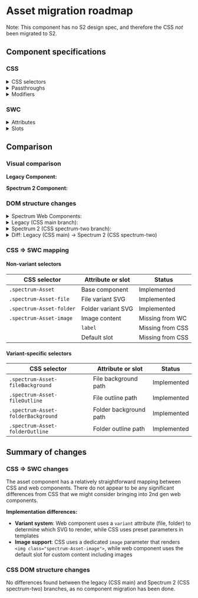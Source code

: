 # Asset migration roadmap

Note: This component has no S2 design spec, and therefore the CSS _not_ been migrated to S2.

## Component specifications

### CSS

<details>
<summary>CSS selectors</summary>

- `.spectrum-Asset`
- `.spectrum-Asset-file`
- `.spectrum-Asset-fileBackground`
- `.spectrum-Asset-fileOutline`
- `.spectrum-Asset-folder`
- `.spectrum-Asset-folderBackground`
- `.spectrum-Asset-folderOutline`
- `.spectrum-Asset-image`

</details>

<details>
<summary>Passthroughs</summary>

None found for this component.

</details>

<details>
<summary>Modifiers</summary>

- `--mod-asset-file-background-color`
- `--mod-asset-folder-background-color`
- `--mod-asset-icon-margin`
- `--mod-asset-icon-max-width`
- `--mod-asset-icon-min-width`
- `--mod-asset-icon-outline-color`

</details>

### SWC

<details>
<summary>Attributes</summary>

- `variant` (file, folder)
- `label` (string)

</details>

<details>
<summary>Slots</summary>

- Default slot (for custom content when variant is not file or folder)

</details>

## Comparison

### Visual comparison

**Legacy Component:**

<!-- Screenshot of legacy component will be added here -->

**Spectrum 2 Component:**

<!-- Screenshot of Spectrum 2 component will be added here -->

### DOM structure changes

<details>
<summary>Spectrum Web Components:</summary>

```html
<!-- File variant -->
<sp-asset variant="file" label="Document.pdf">
    <svg
        class="file"
        role="img"
        viewBox="0 0 128 128"
        aria-label="Document.pdf"
    >
        <path
            class="fileBackground"
            d="M24,126c-5.5,0-10-4.5-10-10V12c0-5.5,4.5-10,10-10h61.5c2.1,0,4.1,0.8,5.6,2.3l20.5,20.4c1.5,1.5,2.4,3.5,2.4,5.7V116c0,5.5-4.5,10-10,10H24z"
        ></path>
        <path
            class="fileOutline"
            d="M113.1,23.3L92.6,2.9C90.7,1,88.2,0,85.5,0H24c-6.6,0-12,5.4-12,12v104c0,6.6,5.4,12,12,12h80c6.6,0,12-5.4,12-12V30.4C116,27.8,114.9,25.2,113.1,23.3z M90,6l20.1,20H92c-1.1,0-2-0.9-2-2V6z M112,116c0,4.4-3.6,8-8,8H24c-4.4,0-8-3.6-8-8V12c0-4.4,3.6-8,8-8h61.5c0.2,0,0.3,0,0.5,0v20c0,3.3,2.7,6,6,6h20c0,0.1,0,0.3,0,0.4V116z"
        ></path>
    </svg>
</sp-asset>

<!-- Folder variant -->
<sp-asset variant="folder" label="My Folder">
    <svg class="folder" role="img" viewBox="0 0 32 32" aria-label="My Folder">
        <path
            class="folderBackground"
            d="M3,29.5c-1.4,0-2.5-1.1-2.5-2.5V5c0-1.4,1.1-2.5,2.5-2.5h10.1c0.5,0,1,0.2,1.4,0.6l3.1,3.1c0.2,0.2,0.4,0.3,0.7,0.3H29c1.4,0,2.5,1.1,2.5,2.5v18c0,1.4-1.1,2.5-2.5,2.5H3z"
        ></path>
        <path
            class="folderOutline"
            d="M29,6H18.3c-0.1,0-0.2,0-0.4-0.2l-3.1-3.1C14.4,2.3,13.8,2,13.1,2H3C1.3,2,0,3.3,0,5v22c0,1.6,1.3,3,3,3h26c1.7,0,3-1.4,3-3V9C32,7.3,30.7,6,29,6z M31,27c0,1.1-0.9,2-2,2H3c-1.1,0-2-0.9-2-2V7h28c1.1,0,2,0.9,2,2V27z"
        ></path>
    </svg>
</sp-asset>

<!-- Custom content variant -->
<sp-asset>
    <slot>Custom content</slot>
</sp-asset>
```

</details>

<details>
<summary>Legacy (CSS main branch):</summary>

```html
<div class="spectrum-Asset" id="asset-123">
    <svg viewBox="0 0 128 128" class="spectrum-Asset-file" width="10">
        <path
            class="spectrum-Asset-fileBackground"
            d="M24,126c-5.5,0-10-4.5-10-10V12c0-5.5,4.5-10,10-10h61.5c2.1,0,4.1,0.8,5.6,2.3l20.5,20.4c1.5,1.5,2.4,3.5,2.4,5.7V116c0,5.5-4.5,10-10,10H24z"
        ></path>
        <path
            class="spectrum-Asset-fileOutline"
            d="M113.1,23.3L92.6,2.9C90.7,1,88.2,0,85.5,0H24c-6.6,0-12,5.4-12,12v104c0,6.6,5.4,12,12,12h80c6.6,0,12-5.4,12-12V30.4C116,27.8,114.9,25.2,113.1,23.3z M90,6l20.1,20H92c-1.1,0-2-0.9-2-2V6z M112,116c0,4.4-3.6,8-8,8H24c-4.4,0-8-3.6-8-8V12c0-4.4,3.6-8,8-8h61.5c0.2,0,0.3,0,0.5,0v20c0,3.3,2.7,6,6,6h20c0,0.1,0,0.3,0,0.4V116z"
        ></path>
    </svg>
</div>
```

</details>

<details>
<summary>Spectrum 2 (CSS spectrum-two branch):</summary>

```html
<div class="spectrum-Asset" id="asset-123">
    <svg viewBox="0 0 128 128" class="spectrum-Asset-file" width="10">
        <path
            class="spectrum-Asset-fileBackground"
            d="M24,126c-5.5,0-10-4.5-10-10V12c0-5.5,4.5-10,10-10h61.5c2.1,0,4.1,0.8,5.6,2.3l20.5,20.4c1.5,1.5,2.4,3.5,2.4,5.7V116c0,5.5-4.5,10-10,10H24z"
        ></path>
        <path
            class="spectrum-Asset-fileOutline"
            d="M113.1,23.3L92.6,2.9C90.7,1,88.2,0,85.5,0H24c-6.6,0-12,5.4-12,12v104c0,6.6,5.4,12,12,12h80c6.6,0,12-5.4,12-12V30.4C116,27.8,114.9,25.2,113.1,23.3z M90,6l20.1,20H92c-1.1,0-2-0.9-2-2V6z M112,116c0,4.4-3.6,8-8,8H24c-4.4,0-8-3.6-8-8V12c0-4.4,3.6-8,8-8h61.5c0.2,0,0.3,0,0.5,0v20c0,3.3,2.7,6,6,6h20c0,0.1,0,0.3,0,0.4V116z"
        ></path>
    </svg>
</div>
```

</details>

<details>
<summary>Diff: Legacy (CSS main) → Spectrum 2 (CSS spectrum-two)</summary>

**No differences found between main and spectrum-two branches.**

</details>

### CSS => SWC mapping

#### Non-variant selectors

| CSS selector             | Attribute or slot  | Status           |
| ------------------------ | ------------------ | ---------------- |
| `.spectrum-Asset`        | Base component     | Implemented      |
| `.spectrum-Asset-file`   | File variant SVG   | Implemented      |
| `.spectrum-Asset-folder` | Folder variant SVG | Implemented      |
| `.spectrum-Asset-image`  | Image content      | Missing from WC  |
|                          | `label`            | Missing from CSS |
|                          | Default slot       | Missing from CSS |

#### Variant-specific selectors

| CSS selector                       | Attribute or slot      | Status      |
| ---------------------------------- | ---------------------- | ----------- |
| `.spectrum-Asset-fileBackground`   | File background path   | Implemented |
| `.spectrum-Asset-fileOutline`      | File outline path      | Implemented |
| `.spectrum-Asset-folderBackground` | Folder background path | Implemented |
| `.spectrum-Asset-folderOutline`    | Folder outline path    | Implemented |

## Summary of changes

### CSS => SWC changes

The asset component has a relatively straightforward mapping between CSS and web components. There do not appear to be any significant differences from CSS that we might consider bringing into 2nd gen web components.

**Implementation differences:**

- **Variant system**: Web component uses a `variant` attribute (file, folder) to determine which SVG to render, while CSS uses preset parameters in templates
- **Image support**: CSS uses a dedicated `image` parameter that renders `<img class="spectrum-Asset-image">`, while web component uses the default slot for custom content including images

### CSS DOM structure changes

No differences found between the legacy (CSS main) and Spectrum 2 (CSS spectrum-two) branches, as no component migration has been done.
